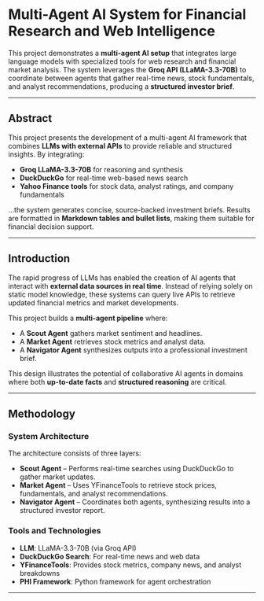 # Multi-Agent AI System for Financial Research and Web Intelligence  

This project demonstrates a **multi-agent AI setup** that integrates large language models with specialized tools for web research and financial market analysis. The system leverages the **Groq API (LLaMA-3.3-70B)** to coordinate between agents that gather real-time news, stock fundamentals, and analyst recommendations, producing a **structured investor brief**.  

---

##  Abstract  

This project presents the development of a multi-agent AI framework that combines **LLMs with external APIs** to provide reliable and structured insights. By integrating:  

- **Groq LLaMA-3.3-70B** for reasoning and synthesis  
- **DuckDuckGo** for real-time web-based news search  
- **Yahoo Finance tools** for stock data, analyst ratings, and company fundamentals  

…the system generates concise, source-backed investment briefs. Results are formatted in **Markdown tables and bullet lists**, making them suitable for financial decision support.  

---

## Introduction  

The rapid progress of LLMs has enabled the creation of AI agents that interact with **external data sources in real time**. Instead of relying solely on static model knowledge, these systems can query live APIs to retrieve updated financial metrics and market developments.  

This project builds a **multi-agent pipeline** where:  

- A **Scout Agent** gathers market sentiment and headlines.  
- A **Market Agent** retrieves stock metrics and analyst data.  
- A **Navigator Agent** synthesizes outputs into a professional investment brief.  

This design illustrates the potential of collaborative AI agents in domains where both **up-to-date facts** and **structured reasoning** are critical.  

---

##  Methodology  

### System Architecture  

The architecture consists of three layers:  

- **Scout Agent** – Performs real-time searches using DuckDuckGo to gather market updates.  
- **Market Agent** – Uses YFinanceTools to retrieve stock prices, fundamentals, and analyst recommendations.  
- **Navigator Agent** – Coordinates both agents, synthesizing results into a structured investor report.  

### Tools and Technologies  

- **LLM**: LLaMA-3.3-70B (via Groq API)  
- **DuckDuckGo Search**: For real-time news and web data  
- **YFinanceTools**: Provides stock metrics, company news, and analyst breakdowns  
- **PHI Framework**: Python framework for agent orchestration  

---
